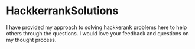 # HackkerrankSolutions
I have provided my approach to solving hackkerank problems here to help others through the questions. I would love your feedback and questions on my thought process.
